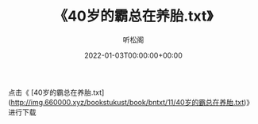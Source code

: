 ﻿---
title:  《40岁的霸总在养胎.txt》
date:   2022-01-03T00:00:00+00:00
author: 听松阁
layout: post
permalink: /40岁的霸总在养胎/
categories: 小说
tags: [小说]
---

点击《 [40岁的霸总在养胎.txt](<a href="http://img.660000.xyz/bookstukust/book/bntxt/11/40" target=_blank>http://img.660000.xyz/bookstukust/book/bntxt/11/40岁的霸总在养胎.txt)》进行下载